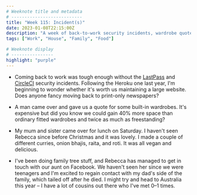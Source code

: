 ```yaml
---
# Weeknote title and metadata
# ---------------------------
title: "Week 115: Incident(s)"
date: 2023-01-08T22:15:00Z
description: "A week of back-to-work security incidents, wardrobe quotes, large amounts of vegan food, and time with the family."
tags: ["Work", "House", "Family", "Food"]

# Weeknote display
# ----------------
highlight: "purple"
---
```


  * Coming back to work was tough enough without the [LastPass](https://blog.lastpass.com/2022/12/notice-of-recent-security-incident/) and [CircleCI](https://circleci.com/blog/january-4-2023-security-alert/) security incidents. Following the Heroku one last year, I'm beginning to wonder whether it's worth us maintaining a large website. Does anyone fancy moving back to print-only newspapers?

  * A man came over and gave us a quote for some built-in wardrobes. It's expensive but did you know we could gain 40% more space than ordinary fitted wardrobes and twice as much as freestanding?

  * My mum and sister came over for lunch on Saturday. I haven't seen Rebecca since before Christmas and it was lovely. I made a couple of different curries, onion bhajis, raita, and roti. It was all vegan and delicious.

  * I've been doing family tree stuff, and Rebecca has managed to get in touch with our aunt on Facebook. We haven't seen her since we were teenagers and I'm excited to regain contact with my dad's side of the family, which tailed off after he died. I might try and head to Australia this year – I have a lot of cousins out there who I've met 0–1 times.

